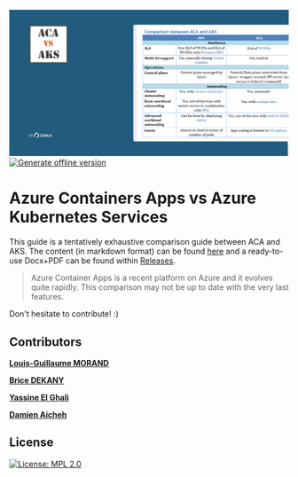 ![Comparison guide](media/social-card.png)
[![Generate offline version](https://github.com/lgmorand/aca-vs-aks/actions/workflows/build-pdf.yaml/badge.svg?branch=main)](https://github.com/lgmorand/aca-vs-aks/actions/workflows/build-pdf.yaml)

# Azure Containers Apps vs Azure Kubernetes Services

This guide is a tentatively exhaustive comparison guide between ACA and AKS.
The content (in markdown format) can be found [here](src/comparison.md) and a ready-to-use Docx+PDF can be found within [Releases](https://github.com/lgmorand/aca-vs-aks/releases).

> Azure Container Apps is a recent platform on Azure and it evolves quite rapidly. This comparison may not be up to date with the very last features.

Don't hesitate to contribute! :)

## Contributors

**[Louis-Guillaume MORAND](https://github.com/lgmorand)**

**[Brice DEKANY](https://github.com/bdekany)**

**[Yassine El Ghali](https://github.com/yelghali)**

**[Damien Aicheh](https://github.com/damienaicheh)**

## License

[![License: MPL 2.0](https://img.shields.io/badge/License-MPL_2.0-brightgreen.svg)](https://opensource.org/licenses/MPL-2.0)
